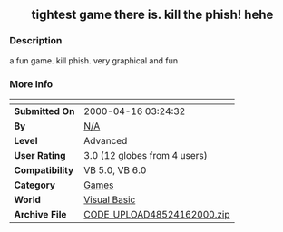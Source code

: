 ﻿<div align="center">

## tightest game there is\. kill the phish\! hehe


</div>

### Description

a fun game. kill phish.  very graphical and fun
 
### More Info
 


<span>             |<span>
---                |---
**Submitted On**   |2000-04-16 03:24:32
**By**             |[N/A](https://github.com/Planet-Source-Code/PSCIndex/blob/master/ByAuthor/empty.md)
**Level**          |Advanced
**User Rating**    |3.0 (12 globes from 4 users)
**Compatibility**  |VB 5\.0, VB 6\.0
**Category**       |[Games](https://github.com/Planet-Source-Code/PSCIndex/blob/master/ByCategory/games__1-38.md)
**World**          |[Visual Basic](https://github.com/Planet-Source-Code/PSCIndex/blob/master/ByWorld/visual-basic.md)
**Archive File**   |[CODE\_UPLOAD48524162000\.zip](https://github.com/Planet-Source-Code/tightest-game-there-is-kill-the-phish-hehe__1-7316/archive/master.zip)








